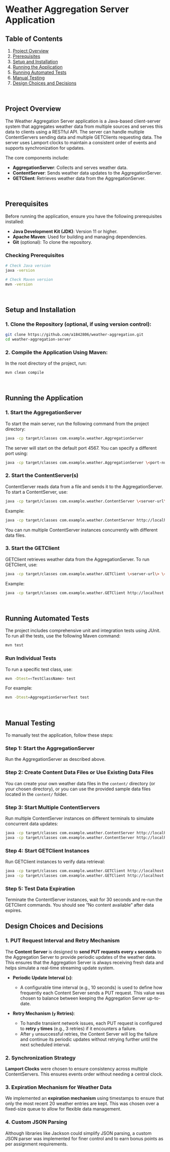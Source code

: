 # Weather Aggregation Server Application

## Table of Contents
1. [Project Overview](#project-overview)
2. [Prerequisites](#prerequisites)
3. [Setup and Installation](#setup-and-installation)
4. [Running the Application](#running-the-application)
5. [Running Automated Tests](#running-automated-tests)
6. [Manual Testing](#manual-testing)
7. [Design Choices and Decisions](#design-choices-and-decisions)
<br>

## Project Overview
The Weather Aggregation Server application is a Java-based client-server system that aggregates weather data from multiple sources and serves this data to clients using a RESTful API. The server can handle multiple ContentServers sending data and multiple GETClients requesting data. The server uses Lamport clocks to maintain a consistent order of events and supports synchronization for updates.

The core components include:
- **AggregationServer**: Collects and serves weather data.
- **ContentServer**: Sends weather data updates to the AggregationServer.
- **GETClient**: Retrieves weather data from the AggregationServer.
<br>

## Prerequisites
Before running the application, ensure you have the following prerequisites installed:

- **Java Development Kit (JDK)**: Version 11 or higher.
- **Apache Maven**: Used for building and managing dependencies.
- **Git** (optional): To clone the repository.

### Checking Prerequisites
```bash
# Check Java version
java -version

# Check Maven version
mvn -version
```
<br>

## Setup and Installation
### 1. Clone the Repository (optional, if using version control):
```bash
git clone https://github.com/a1842806/weather-aggregation.git
cd weather-aggregation-server
```

### 2. Compile the Application Using Maven:
In the root directory of the project, run:
```bash
mvn clean compile
```
<br>

## Running the Application
### 1. Start the AggregationServer
To start the main server, run the following command from the project directory:

```bash
java -cp target/classes com.example.weather.AggregationServer
```

The server will start on the default port 4567. You can specify a different port using:

```bash
java -cp target/classes com.example.weather.AggregationServer \<port-number\>
```

### 2. Start the ContentServer(s)
ContentServer reads data from a file and sends it to the AggregationServer. To start a ContentServer, use:

```bash
java -cp target/classes com.example.weather.ContentServer \<server-url\> \<file-path\>
```

Example:
```bash
java -cp target/classes com.example.weather.ContentServer http://localhost:4567 content/original_data.txt
```

You can run multiple ContentServer instances concurrently with different data files.

### 3. Start the GETClient
GETClient retrieves weather data from the AggregationServer. To run GETClient, use:

```bash
java -cp target/classes com.example.weather.GETClient \<server-url\> \<station-id\>
```

Example:
```bash
java -cp target/classes com.example.weather.GETClient http://localhost:4567 station1
```
<br>

## Running Automated Tests
The project includes comprehensive unit and integration tests using JUnit. To run all the tests, use the following Maven command:
```bash
mvn test
```

### Run Individual Tests
To run a specific test class, use:
```bash
mvn -Dtest=<TestClassName> test
```
For example:
```bash
mvn -Dtest=AggregationServerTest test
```
<br>

## Manual Testing
To manually test the application, follow these steps:
<br>

### Step 1: Start the AggregationServer
Run the AggregationServer as described above.

### Step 2: Create Content Data Files or Use Existing Data Files
You can create your own weather data files in the `content/` directory (or your chosen directory), or you can use the provided sample data files located in the `content/` folder.

### Step 3: Start Multiple ContentServers
Run multiple ContentServer instances on different terminals to simulate concurrent data updates:
```bash
java -cp target/classes com.example.weather.ContentServer http://localhost:4567 content/station1.txt
java -cp target/classes com.example.weather.ContentServer http://localhost:4567 content/station2.txt
```

### Step 4: Start GETClient Instances
Run GETClient instances to verify data retrieval:
```bash
java -cp target/classes com.example.weather.GETClient http://localhost:4567 stationTest1
java -cp target/classes com.example.weather.GETClient http://localhost:4567 stationTest2
```

### Step 5: Test Data Expiration
Terminate the ContentServer instances, wait for 30 seconds and re-run the GETClient commands. You should see “No content available” after data expires.
<br>

## Design Choices and Decisions

### 1. PUT Request Interval and Retry Mechanism
The **Content Server** is designed to **send PUT requests every `x` seconds** to the Aggregation Server to provide periodic updates of the weather data. This ensures that the Aggregation Server is always receiving fresh data and helps simulate a real-time streaming update system.

- **Periodic Update Interval (`x`)**: 
  - A configurable time interval (e.g., 10 seconds) is used to define how frequently each Content Server sends a PUT request. This value was chosen to balance between keeping the Aggregation Server up-to-date.

- **Retry Mechanism (`y` Retries)**:
  - To handle transient network issues, each PUT request is configured to **retry `y` times** (e.g., 3 retries) if it encounters a failure. 
  - After `y` unsuccessful retries, the Content Server will log the failure and continue its periodic updates without retrying further until the next scheduled interval.

### 2. Synchronization Strategy
**Lamport Clocks** were chosen to ensure consistency across multiple ContentServers. This ensures events order without needing a central clock.

### 3. Expiration Mechanism for Weather Data
We implemented an **expiration mechanism** using timestamps to ensure that only the most recent 20 weather entries are kept. This was chosen over a fixed-size queue to allow for flexible data management.

### 4. Custom JSON Parsing 
Although libraries like Jackson could simplify JSON parsing, a custom JSON parser was implemented for finer control and to earn bonus points as per assignment requirements.
